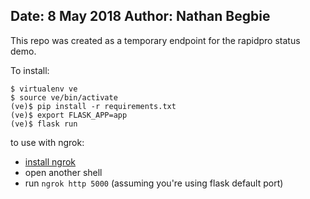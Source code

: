 Date: 8 May 2018
Author: Nathan Begbie
---------------------

This repo was created as a temporary endpoint for the rapidpro status demo.

To install:

```
$ virtualenv ve
$ source ve/bin/activate
(ve)$ pip install -r requirements.txt
(ve)$ export FLASK_APP=app
(ve)$ flask run
```

to use with ngrok:
- [install ngrok](https://ngrok.com/download)
- open another shell
- run `ngrok http 5000` (assuming you're using flask default port)
